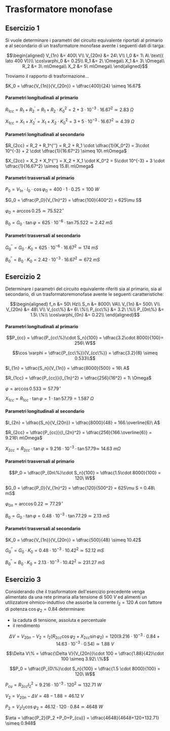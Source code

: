 # Trasformatore monofase  

## Esercizio 1  

Si vuole determinare i parametri del circuito equivalente riportati al primario e al secondario di un trasformatore monofase avente i seguenti dati di targa:

```math
\begin{aligned}
    V_{1n} &= 400\ V\\
    V_{20n} &= 24\ V\\
    I_0 &= 1\ A\ \text{( lato 400 V)}\\
    \cos\varphi_0 &= 0.25\\
    R_1 &= 2\ \Omega\\
    X_1 &= 3\ \Omega\\
    R_2 &= 3\ m\Omega\\
    X_2 &= 5\ m\Omega\\
\end{aligned}
```

Troviamo il rapporto di trasformazione...  

$K_0 = \dfrac{V_{1n}}{V_{20n}} = \dfrac{400}{24} \simeq 16.67$  


#### Parametri longitudinali al primario  

$R_{1cc} = R_1 + R_2^\prime = R_1 + R_2 \cdot K_0^2 = 2 + 3\cdot 10^{-3} \cdot 16.67^2 \simeq 2.83\ \Omega$  

$X_{1cc} = X_1 + X_2^\prime = X_1 + X_2 \cdot K_0^2 = 3 + 5\cdot 10^{-3} \cdot 16.67^2 \simeq 4.39\ \Omega$  

#### Parametri longitudinali al secondario

$R_{2cc} = R_2 + R_1^{''} = R_2 + R_1 \cdot \dfrac{1}{K_0^2} = 3\cdot 10^{-3} + 2 \cdot \dfrac{1}{16.67^2} \simeq 10\ m\Omega$  

$X_{2cc} = X_2 + X_1^{''} = X_2 + X_1 \cdot K_0^2 = 5\cdot 10^{-3} + 3 \cdot \dfrac{1}{16.67^2} \simeq 15.8\ m\Omega$  

#### Parametri trasversali al primario  

$P_0 = V_{1n}\cdot I_0\cdot\cos\varphi_0 = 400\cdot 1 \cdot 0.25 = 100\ W$  

$G_0 = \dfrac{P_0}{V_{1n}^2} = \dfrac{100}{400^2} = 625\mu S$  

$\varphi_0 = \arccos 0.25 \simeq 75.522^\circ$  

$B_0 = G_0 \cdot \tan \varphi = 625\cdot10^{-6}\cdot\tan 75.522 \simeq 2.42\ mS$  

#### Parametri trasversali al secondario  

$G_0^{''} = G_0 \cdot K_0 = 625\cdot 10^{-6}\cdot 16.67^2 \simeq 174\ mS$  

$B_0^{''} = B_0 \cdot K_0 = 2.42\cdot 10^{-3} \cdot 16.67^2 \simeq 672\ mS$  

## Esercizio 2  

Determinare i parametri del circuito equivalente riferiti sia al primario, sia al secondario, di un trasformatoremonofase avente le seguenti caratteristiche:

```math
\begin{aligned}
    f_n &= 50\ Hz\\
    S_n &= 8000\ VA\\
    V_{1n} &= 500\ V\\
    V_{20n} &= 48\ V\\
    V_{cc\%} &= 6\ \%\\
    P_{cc\%} &= 3.2\ \%\\
    P_{0n\%} &= 1.5\ \%\\
    \cos\varphi_{0n} &= 0.22\\
\end{aligned}
```

#### Parametri longitudinali al primario  

```math
P_{cc} = \dfrac{P_{cc\%}\cdot S_n}{100} = \dfrac{3.2\cdot 8000}{100}= 256\ W
```
```math
\cos \varphi = \dfrac{P_{cc\%}}{V_{cc\%}} = \dfrac{3.2}{6} \simeq 0.533\\
```

$I_{1n} = \dfrac{S_n}{V_{1n}} = \dfrac{8000}{500} = 16\ A$  

$R_{1cc} = \dfrac{P_{cc}}{I_{1n}^2} = \dfrac{256}{16^2} = 1\ \Omega$  

$\varphi = \arccos 0.533 \simeq 57.79^\circ$  

$X_{1cc} = R_{1cc}\cdot\tan\varphi = 1 \cdot \tan 57.79 = 1.587\ \Omega$  

#### Parametri longitudinali al secondario  

$I_{2n} = \dfrac{S_n}{V_{20n}} = \dfrac{8000}{48} = 166.\overline{6}\ A$  

$R_{2cc} = \dfrac{P_{cc}}{I_{2n}^2} = \dfrac{256}{166.\overline{6}} = 9.216\ m\Omega$  

$X_{2cc} = R_{2cc}\cdot\tan\varphi = 9.216\cdot 10^{-3} \cdot \tan 57.79 \simeq\ 14.63\ m\Omega$  

#### Parametri trasversali al primario  

```math
P_0 = \dfrac{P_{0n\%}\cdot S_n}{100} = \dfrac{1.5\cdot 8000}{100} = 120\ W
```

$G_0 = \dfrac{P_0}{V_{1n}^2} = \dfrac{120}{500^2} = 625\mu S = 0.48\ mS$  

$\varphi_{0n} = \arccos 0.22 \simeq 77.29^\circ$  

$B_0 = G_0 \cdot \tan \varphi = 0.48\cdot10^{-3}\cdot\tan 77.29 \simeq 2.13\ mS$  

#### Parametri trasversali al secondario  

$K_0 = \dfrac{V_{1n}}{V_{20n}} = \dfrac{500}{48} \simeq 10.42$  

$G_0^{''} = G_0 \cdot K_0 = 0.48\cdot 10^{-3}\cdot 10.42^2 \simeq 52.12\ mS$  

$B_0^{''} = B_0 \cdot K_0 = 2.13\cdot 10^{-3} \cdot 10.42^2 \simeq 231.27\ mS$  


## Esercizio 3  

Considerando che il trasformatore dell'esercizio precedente venga alimentato da una rete primaria alla tensione di $500\ V$ ed alimenti un utilizzatore ohmico-induttivo che assorbe la corrente $I_2 = 120\ A$ con fattore di potenza $\cos\varphi_2 = 0.84$ determinare:
* la caduta di tensione, assoluta e percentuale
* il rendimento

```math
\Delta V = V_{20n} - V_2 = I_2\bigg(R_{2cc}\cos\varphi_2+X_{2cc}\sin\varphi_2\bigg) = 120\bigg(9.216\cdot 10^{-3}\cdot 0.84+14.63\cdot 10^{-3}\cdot 0.54\bigg) \simeq 1.88\ V
```

```math
\Delta V\% = \dfrac{\Delta V}{V_{20n}}\cdot 100 = \dfrac{1.88}{42}\cdot 100 \simeq 3.92\ \%
```

```math
P_0 = \dfrac{P_{0\%}\cdot S_n}{100} = \dfrac{1.5 \cdot 8000}{100} = 120\ W
```

$P_{cu} = R_{2cc}I_2^2 = 9.216\cdot 10^{-3} \cdot 120^2 \simeq 132.71\ W$  

$V_2 = V_{20n} - \Delta V = 48 - 1.88 = 46.12\ V$  

$P_2 = V_2I_2\cos\varphi_2 = 46.12\cdot 120\cdot 0.84 \simeq 4648\ W$  

$\eta = \dfrac{P_2}{P_2 +P_0+P_{cu}} = \dfrac{4648}{4648+120+132.71} \simeq 0.948$  

